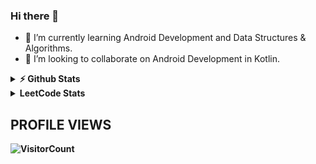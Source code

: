 ### Hi there 👋

- 🌱 I’m currently learning Android Development and Data Structures & Algorithms.
- 👯 I’m looking to collaborate on Android Development in Kotlin.




<details>	
  <summary><b>⚡ Github Stats</b></summary>
  </br>
    <img height="180em" src="https://github-readme-stats-eight-theta.vercel.app/api?username=xpandeyed&show_icons=true&theme=algolia&include_all_commits=true&count_private=true"/>
  <img height="180em" src="https://github-readme-stats-eight-theta.vercel.app/api/top-langs/?username=xpandeyed&layout=compact&langs_count=8&theme=algolia"/>
</details>

<details>
  <summary><b> LeetCode Stats</summary>
  <a href="https://github.com/KnlnKS/leetcode-stats">
    <img alt="LeetCode Stat Card" src="https://apu5rh8gxk.execute-api.us-east-1.amazonaws.com/default/leetcode-stats?username=xpandeyed&theme=dark" width="400"/>
  </a>
</details>

## PROFILE VIEWS 
![VisitorCount](https://profile-counter.glitch.me/xpandeyed/count.svg)
